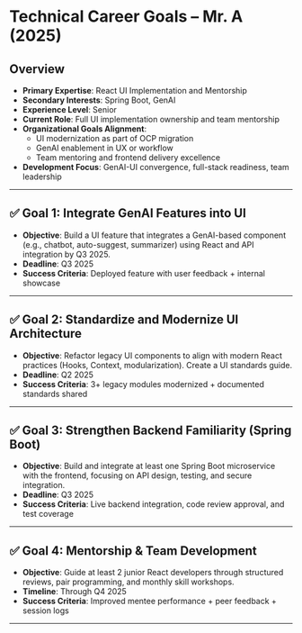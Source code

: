 
# Technical Career Goals – Mr. A (2025)

## Overview
- **Primary Expertise**: React UI Implementation and Mentorship
- **Secondary Interests**: Spring Boot, GenAI
- **Experience Level**: Senior
- **Current Role**: Full UI implementation ownership and team mentorship
- **Organizational Goals Alignment**:
  - UI modernization as part of OCP migration
  - GenAI enablement in UX or workflow
  - Team mentoring and frontend delivery excellence
- **Development Focus**: GenAI-UI convergence, full-stack readiness, team leadership

---

## ✅ Goal 1: Integrate GenAI Features into UI

- **Objective**: Build a UI feature that integrates a GenAI-based component (e.g., chatbot, auto-suggest, summarizer) using React and API integration by Q3 2025.
- **Deadline**: Q3 2025
- **Success Criteria**: Deployed feature with user feedback + internal showcase

---

## ✅ Goal 2: Standardize and Modernize UI Architecture

- **Objective**: Refactor legacy UI components to align with modern React practices (Hooks, Context, modularization). Create a UI standards guide.
- **Deadline**: Q2 2025
- **Success Criteria**: 3+ legacy modules modernized + documented standards shared

---

## ✅ Goal 3: Strengthen Backend Familiarity (Spring Boot)

- **Objective**: Build and integrate at least one Spring Boot microservice with the frontend, focusing on API design, testing, and secure integration.
- **Deadline**: Q3 2025
- **Success Criteria**: Live backend integration, code review approval, and test coverage

---

## ✅ Goal 4: Mentorship & Team Development

- **Objective**: Guide at least 2 junior React developers through structured reviews, pair programming, and monthly skill workshops.
- **Timeline**: Through Q4 2025
- **Success Criteria**: Improved mentee performance + peer feedback + session logs

---
